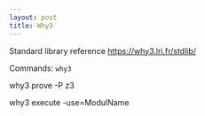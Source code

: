 ```yaml
---
layout: post
title: Why3
---
```


Standard library reference
https://why3.lri.fr/stdlib/


Commands:
`why3`

why3 prove -P z3

why3 execute -use=ModulName
